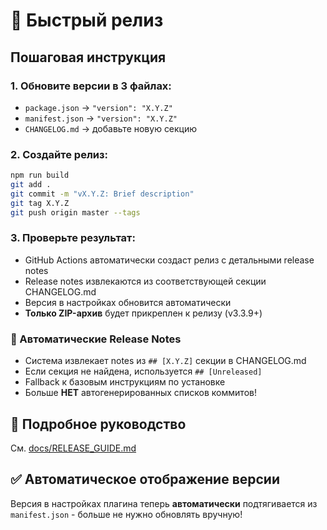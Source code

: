 # 🚀 Быстрый релиз

## Пошаговая инструкция

### 1. Обновите версии в 3 файлах:
- `package.json` → `"version": "X.Y.Z"`
- `manifest.json` → `"version": "X.Y.Z"`
- `CHANGELOG.md` → добавьте новую секцию

### 2. Создайте релиз:
```bash
npm run build
git add .
git commit -m "vX.Y.Z: Brief description"
git tag X.Y.Z
git push origin master --tags
```

### 3. Проверьте результат:
- GitHub Actions автоматически создаст релиз с детальными release notes
- Release notes извлекаются из соответствующей секции CHANGELOG.md
- Версия в настройках обновится автоматически
- **Только ZIP-архив** будет прикреплен к релизу (v3.3.9+)

### 📝 Автоматические Release Notes
- Система извлекает notes из `## [X.Y.Z]` секции в CHANGELOG.md
- Если секция не найдена, используется `## [Unreleased]`
- Fallback к базовым инструкциям по установке
- Больше **НЕТ** автогенерированных списков коммитов!

## 📖 Подробное руководство
См. [docs/RELEASE_GUIDE.md](./docs/RELEASE_GUIDE.md)

## ✅ Автоматическое отображение версии
Версия в настройках плагина теперь **автоматически** подтягивается из `manifest.json` - больше не нужно обновлять вручную!
